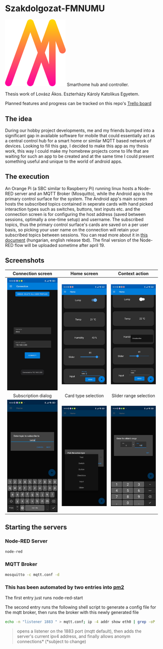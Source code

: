 # Szakdolgozat-FMNUMU
<img src="/screenshots/logo.png" width="200"> Smarthome hub and controller. 

Thesis work of Lovász Ákos.
Eszterházy Károly Katolikus Egyetem.

Planned features and progress can be tracked on this repo's [Trello board](https://trello.com/b/OiBK6wOh/szakdolgozat)

## The idea

During our hobby project developments, me and my friends bumped into a significant gap in available software for mobile that could essentially act as a central control hub for a smart home or similar MQTT based network of devices. Looking to fill this gap, I decided to make this app as my thesis work, this way I could make my homebrew projects come to life that are waiting for such an app to be created and at the same time I could present something useful and unique to the world of android apps.

## The execution

An Orange Pi (a SBC similar to Raspberry Pi) running linux hosts a Node-RED server and an MQTT Broker (Mosquitto), while the Android app is the primary control surface for the system. The Android app's main screen hosts the subscribed topics contained in seperate cards with hand picked interaction types such as switches, buttons, text inputs etc. and the connection screen is for configuring the host address (saved between sessions, optimally a one-time setup) and username. The subscribed topics, thus the primary control surface's cards are saved on a per user basis, so picking your user name on the connection will retain your subscribed topics between sessions. You can read more about it in [this document](https://github.com/Lovasz-Akos/Szakdolgozat-FMNUMU/blob/main/Doc/Szakdolgozat%20%C3%96sszegz%C3%A9s.pdf) (hungarian, english release tbd). The final version of the Node-RED flow will be uploaded sometime after april 19.

## Screenshots

|Connection screen                              |  Home screen                            | Context action
:----------------------------------------------:|:---------------------------------------:|:-------------------------------------------:|
![connection screen](screenshots/connect.jpg)   | ![main screen](screenshots/screen.jpg)  | ![context action](screenshots/context.jpg)
|Subscription dialog                            | Card type selection                     | Slider range selection
|![subscription](screenshots/subscribe.jpg)     | ![type selection](screenshots/type.jpg) | ![slider range selection](screenshots/range.jpg)

## Starting the servers

### Node-RED Server

```bash
node-red
```

### MQTT Broker

```bash
mosquitto -c mqtt.conf -d
```

### This has been automated by two entries into [pm2](https://pm2.keymetrics.io/)

The first entry just runs node-red-start

The second entry runs the following shell script to generate a config file for the mqtt broker, then runs the broker with this newly generated file

```bash
echo -n "listener 1883 " > mqtt.conf; ip -4 addr show eth0 | grep -oP '(?<=inet\s)\d+(\.\d+){3}' >> mqtt.conf; echo $"allow_anonymous true" >> mqtt.conf
```

> opens a listener on the 1883 port (mqtt default), then adds the server's current ipv4 address, and finally allows anonym connections* (*subject to change)
